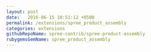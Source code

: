 ```yaml
---
layout: post
date:   2016-06-15 10:51:12 +0500
permalink: /extensions/spree_product_assembly
categories: extensions
githubRepoName: spree-contrib/spree-product-assembly
rubygemsGemName: spree_product_assembly
---
```


